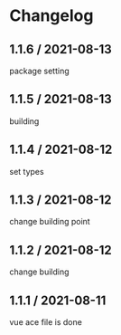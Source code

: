 # Changelog

## 1.1.6 / 2021-08-13

package setting

## 1.1.5 / 2021-08-13

building

## 1.1.4 / 2021-08-12

set types

## 1.1.3 / 2021-08-12

change building point

## 1.1.2 / 2021-08-12

change building

## 1.1.1 / 2021-08-11

vue ace file is done
